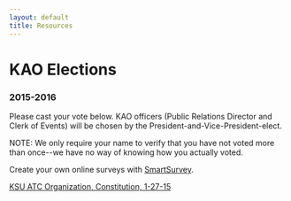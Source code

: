 ```yaml
---
layout: default
title: Resources
---
```

# KAO Elections

### 2015-2016

Please cast your vote below. KAO officers (Public Relations Director and Clerk of Events) will be chosen by the President-and-Vice-President-elect.

NOTE: We only require your name to verify that you have not voted more than once--we have no way of knowing how you actually voted.

<div id="SurveyInfo"><script src="https://www.smartsurvey.co.uk/s/r/jsEmbed.aspx?i=8JCVB&w=600&h=1000&z=1"></script></div><div>Create your own online surveys with <a href="https://www.smartsurvey.co.uk">SmartSurvey</a>.</div>	

[KSU ATC Organization, Constitution, 1-27-15](https://www.dropbox.com/s/xnafgkd2lkajg5u/KAO%20Consitution%20-%20Eff.%20Spring%202015.pdf?dl=0)